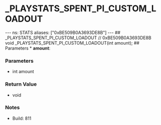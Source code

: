 # _PLAYSTATS_SPENT_PI_CUSTOM_LOADOUT

--- ns: STATS aliases: ["0xBE509B0A3693DE8B"] --- ## _PLAYSTATS_SPENT_PI_CUSTOM_LOADOUT  // 0xBE509B0A3693DE8B void _PLAYSTATS_SPENT_PI_CUSTOM_LOADOUT(int amount);   ## Parameters * **amount**:

### Parameters
* int amount

### Return Value
* void

### Notes
* Build: 811

